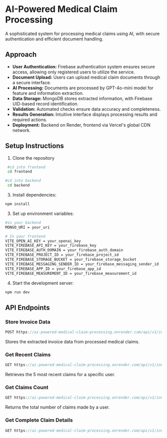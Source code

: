 # AI-Powered Medical Claim Processing

A sophisticated system for processing medical claims using AI, with secure authentication and efficient document handling.

## Approach

- **User Authentication:** Firebase authentication system ensures secure access, allowing only registered users to utilize the service.
- **Document Upload:** Users can upload medical claim documents through a secure interface.
- **AI Processing:** Documents are processed by GPT-4o-mini model for feature and information extraction.
- **Data Storage:** MongoDB stores extracted information, with Firebase UID-based record identification.
- **Validation:** Automated checks ensure data accuracy and completeness.
- **Results Generation:** Intuitive interface displays processing results and required actions.
- **Deployment:** Backend on Render, frontend via Vercel's global CDN network.

## Setup Instructions

1. Clone the repository
```bash
 #cd into frontend
 cd frontend
```
```bash
#cd into backend
 cd backend
```

3. Install dependencies:
```bash
npm install
```
3. Set up environment variables:
```bash
#in your backend
MONGO_URI = your_uri
```

```bash
# In your frontend
VITE_OPEN_AI_KEY = your_openai_key
VITE_FIREBASE_API_KEY = your_firebase_key
VITE_FIREBASE_AUTH_DOMAIN = your_firebase_auth_domain
VITE_FIREBASE_PROJECT_ID = your_firebase_project_id
VITE_FIREBASE_STORAGE_BUCKET = your_firebase_storage_bucket
VITE_FIREBASE_MESSAGING_SENDER_ID = your_firebase_messaging_sender_id
VITE_FIREBASE_APP_ID = your_firebase_app_id
VITE_FIREBASE_MEASUREMENT_ID = your_firebase_measurement_id
```
4. Start the development server:
```bash
npm run dev
```

## API Endpoints

### Store Invoice Data
```javascript
POST https://ai-powered-medical-claim-processing.onrender.com/api/v1/invoice/store
```
Stores the extracted invoice data from processed medical claims.

### Get Recent Claims
```javascript
GET https://ai-powered-medical-claim-processing.onrender.com/api/v1/invoice/recent/${userId}
```
Retrieves the 5 most recent claims for a specific user.

### Get Claims Count
```javascript
GET https://ai-powered-medical-claim-processing.onrender.com/api/v1/invoice/count/${userId}
```
Returns the total number of claims made by a user.

### Get Complete Claim Details
```javascript
GET https://ai-powered-medical-claim-processing.onrender.com/api/v1/invoice/details/${claimId}
```

